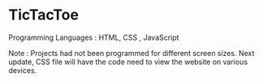 # TicTacToe
Programming Languages : HTML, CSS , JavaScript 

Note : Projects had not been programmed for different screen sizes. Next update, CSS file will have the code need to view the website on various devices.
